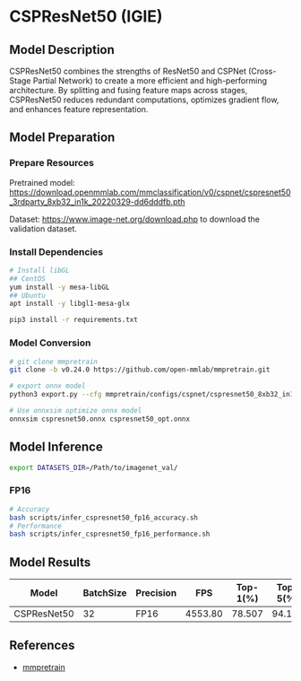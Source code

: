 # CSPResNet50 (IGIE)

## Model Description

CSPResNet50 combines the strengths of ResNet50 and CSPNet (Cross-Stage Partial Network) to create a more efficient and
high-performing architecture. By splitting and fusing feature maps across stages, CSPResNet50 reduces redundant
computations, optimizes gradient flow, and enhances feature representation.

## Model Preparation

### Prepare Resources

Pretrained model: <https://download.openmmlab.com/mmclassification/v0/cspnet/cspresnet50_3rdparty_8xb32_in1k_20220329-dd6dddfb.pth>

Dataset: <https://www.image-net.org/download.php> to download the validation dataset.

### Install Dependencies

```bash
# Install libGL
## CentOS
yum install -y mesa-libGL
## Ubuntu
apt install -y libgl1-mesa-glx

pip3 install -r requirements.txt
```

### Model Conversion

```bash
# git clone mmpretrain
git clone -b v0.24.0 https://github.com/open-mmlab/mmpretrain.git

# export onnx model
python3 export.py --cfg mmpretrain/configs/cspnet/cspresnet50_8xb32_in1k.py --weight cspresnet50_3rdparty_8xb32_in1k_20220329-dd6dddfb.pth --output cspresnet50.onnx

# Use onnxsim optimize onnx model
onnxsim cspresnet50.onnx cspresnet50_opt.onnx

```

## Model Inference

```bash
export DATASETS_DIR=/Path/to/imagenet_val/
```

### FP16

```bash
# Accuracy
bash scripts/infer_cspresnet50_fp16_accuracy.sh
# Performance
bash scripts/infer_cspresnet50_fp16_performance.sh
```

## Model Results

| Model        | BatchSize | Precision | FPS      | Top-1(%) | Top-5(%) |
| ------------ | --------- | --------- | -------- | -------- | -------- |
| CSPResNet50  | 32        | FP16      | 4553.80  | 78.507   | 94.142   |

## References

- [mmpretrain](https://github.com/open-mmlab/mmpretrain)
